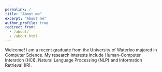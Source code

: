 ```yaml
---
permalink: /
title: "About me"
excerpt: "About me"
author_profile: true
redirect_from: 
  - /about/
  - /about.html
---
```


Welcome! I am a recent graduate from the University of Waterloo majored in Computer Science. My research interests include Human-Computer Interation (HCI), Natural Language Processing (NLP) and Information Retrieval (IR).


